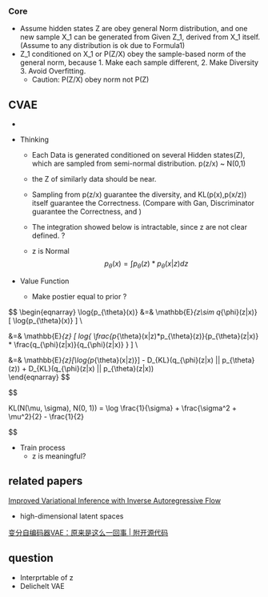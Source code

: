 <script type="text/javascript"
        src="https://cdnjs.cloudflare.com/ajax/libs/mathjax/2.7.0/MathJax.js?config=TeX-AMS_CHTML"></script>


###  Core
  - Assume hidden states Z are obey general Norm distribution, and one new sample X_1 can be generated from Given Z_1, derived from X_1 itself. (Assume to any distribution is ok due to Formula1)
  - Z_1 conditioned on X_1 or P(Z/X) obey the sample-based norm of the general norm, because 1. Make each sample different, 2. Make Diversity 3. Avoid Overfitting.
    - Caution: P(Z/X) obey norm not P(Z)

## CVAE
  - 




  - Thinking
    - Each Data is generated conditioned on several Hidden states(Z), which are sampled from semi-normal distribution. p(z/x) ~ N(0,1)
    - the Z of similarly data should be near.
    - Sampling from p(z/x) guarantee the diversity, and KL(p(x),p(x/z)) itself guarantee the Correctness. (Compare with Gan, Discriminator guarantee the Correctness, and )


    - The integration showed below is intractable, since z are not clear defined. ?
    - z is Normal
$$
p_{\theta}(x) = \int p_{\theta}(z) * p_{\theta}(x|z)dz
$$

  - Value Function
    - Make postier equal to prior ?

$$
\begin{eqnarray}
\log{p_{\theta}(x)} &=& \mathbb{E}_{z\sim q_{\phi}(z|x)} [ \log{p_{\theta}(x)} ] \\

&=& \mathbb{E}_{z} [ log{
  \frac{p_{\theta}(x|z)*p_{\theta}(z)}{p_{\theta}(z|x)}
  *
  \frac{q_{\phi}(z|x)}{q_{\phi}(z|x)} } ]  \\

&=& \mathbb{E}_{z}[\log{p_{\theta}(x|z)}] -
D_{KL}(q_{\phi}(z|x) || p_{\theta}(z)) +
D_{KL}(q_{\phi}(z|x) || p_{\theta}(z|x))  
\end{eqnarray}
$$


$$

KL(N(\mu, \sigma), N(0, 1)) = \log \frac{1}{\sigma} + \frac{\sigma^2 + \mu^2}{2} - \frac{1}{2}

$$

  - Train process
    - z is meaningful?




## related papers

[Improved Variational Inference with Inverse Autoregressive Flow](https://papers.nips.cc/paper/2016/file/ddeebdeefdb7e7e7a697e1c3e3d8ef54-Paper.pdf)
- high-dimensional latent spaces

[变分自编码器VAE：原来是这么一回事 | 附开源代码](https://zhuanlan.zhihu.com/p/34998569)
## question
  - Interprtable of z
  - Delichelt VAE

